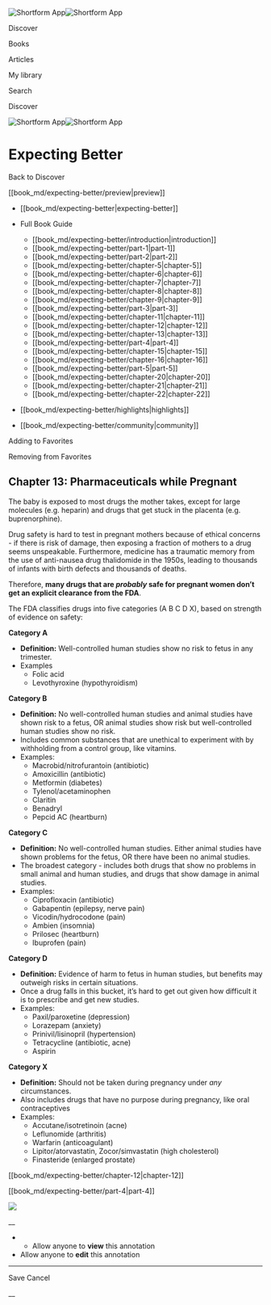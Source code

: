 ![Shortform App](/img/logo.36a2399e.svg)![Shortform App](/img/logo-dark.70c1b072.svg)

Discover

Books

Articles

My library

Search

Discover

![Shortform App](/img/logo.36a2399e.svg)![Shortform App](/img/logo-dark.70c1b072.svg)

# Expecting Better

Back to Discover

[[book_md/expecting-better/preview|preview]]

  * [[book_md/expecting-better|expecting-better]]
  * Full Book Guide

    * [[book_md/expecting-better/introduction|introduction]]
    * [[book_md/expecting-better/part-1|part-1]]
    * [[book_md/expecting-better/part-2|part-2]]
    * [[book_md/expecting-better/chapter-5|chapter-5]]
    * [[book_md/expecting-better/chapter-6|chapter-6]]
    * [[book_md/expecting-better/chapter-7|chapter-7]]
    * [[book_md/expecting-better/chapter-8|chapter-8]]
    * [[book_md/expecting-better/chapter-9|chapter-9]]
    * [[book_md/expecting-better/part-3|part-3]]
    * [[book_md/expecting-better/chapter-11|chapter-11]]
    * [[book_md/expecting-better/chapter-12|chapter-12]]
    * [[book_md/expecting-better/chapter-13|chapter-13]]
    * [[book_md/expecting-better/part-4|part-4]]
    * [[book_md/expecting-better/chapter-15|chapter-15]]
    * [[book_md/expecting-better/chapter-16|chapter-16]]
    * [[book_md/expecting-better/part-5|part-5]]
    * [[book_md/expecting-better/chapter-20|chapter-20]]
    * [[book_md/expecting-better/chapter-21|chapter-21]]
    * [[book_md/expecting-better/chapter-22|chapter-22]]
  * [[book_md/expecting-better/highlights|highlights]]
  * [[book_md/expecting-better/community|community]]



Adding to Favorites 

Removing from Favorites 

## Chapter 13: Pharmaceuticals while Pregnant

The baby is exposed to most drugs the mother takes, except for large molecules (e.g. heparin) and drugs that get stuck in the placenta (e.g. buprenorphine).

Drug safety is hard to test in pregnant mothers because of ethical concerns - if there is risk of damage, then exposing a fraction of mothers to a drug seems unspeakable. Furthermore, medicine has a traumatic memory from the use of anti-nausea drug thalidomide in the 1950s, leading to thousands of infants with birth defects and thousands of deaths.

Therefore, **many drugs that are _probably_ safe for pregnant women don’t get an explicit clearance from the FDA**.

The FDA classifies drugs into five categories (A B C D X), based on strength of evidence on safety:

**Category A**

  * **Definition:** Well-controlled human studies show no risk to fetus in any trimester.
  * Examples
    * Folic acid
    * Levothyroxine (hypothyroidism)



**Category B**

  * **Definition:** No well-controlled human studies and animal studies have shown risk to a fetus, OR animal studies show risk but well-controlled human studies show no risk.
  * Includes common substances that are unethical to experiment with by withholding from a control group, like vitamins.
  * Examples:
    * Macrobid/nitrofurantoin (antibiotic)
    * Amoxicillin (antibiotic)
    * Metformin (diabetes)
    * Tylenol/acetaminophen
    * Claritin
    * Benadryl
    * Pepcid AC (heartburn)



**Category C**

  * **Definition:** No well-controlled human studies. Either animal studies have shown problems for the fetus, OR there have been no animal studies.
  * The broadest category - includes both drugs that show no problems in small animal and human studies, and drugs that show damage in animal studies.
  * Examples:
    * Ciprofloxacin (antibiotic)
    * Gabapentin (epilepsy, nerve pain)
    * Vicodin/hydrocodone (pain)
    * Ambien (insomnia)
    * Prilosec (heartburn)
    * Ibuprofen (pain)



**Category D**

  * **Definition:** Evidence of harm to fetus in human studies, but benefits may outweigh risks in certain situations.
  * Once a drug falls in this bucket, it’s hard to get out given how difficult it is to prescribe and get new studies.
  * Examples:
    * Paxil/paroxetine (depression)
    * Lorazepam (anxiety)
    * Prinivil/lisinopril (hypertension)
    * Tetracycline (antibiotic, acne)
    * Aspirin



**Category X**

  * **Definition:** Should not be taken during pregnancy under _any_ circumstances.
  * Also includes drugs that have no purpose during pregnancy, like oral contraceptives
  * Examples:
    * Accutane/isotretinoin (acne)
    * Leflunomide (arthritis)
    * Warfarin (anticoagulant)
    * Lipitor/atorvastatin, Zocor/simvastatin (high cholesterol)
    * Finasteride (enlarged prostate)



[[book_md/expecting-better/chapter-12|chapter-12]]

[[book_md/expecting-better/part-4|part-4]]

![](https://bat.bing.com/action/0?ti=56018282&Ver=2&mid=83fb645d-91d5-4e32-837a-e5508b3d66f4&sid=49fff5b0636c11eeb9c611038afc8668&vid=4a005010636c11ee80c703d4c4a7acd5&vids=0&msclkid=N&pi=0&lg=en-US&sw=800&sh=600&sc=24&nwd=1&tl=Shortform%20%7C%20Book&p=https%3A%2F%2Fwww.shortform.com%2Fapp%2Fbook%2Fexpecting-better%2Fchapter-13&r=&lt=313&evt=pageLoad&sv=1&rn=385771)

__

  *   * Allow anyone to **view** this annotation
  * Allow anyone to **edit** this annotation



* * *

Save Cancel

__



